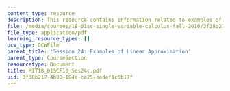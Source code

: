```yaml
---
content_type: resource
description: This resource contains information related to examples of linear approximation.
file: /media/courses/18-01sc-single-variable-calculus-fall-2010/3f38b2174b00184eca25eedef1c6b17f_MIT18_01SCF10_Ses24c.pdf
file_type: application/pdf
learning_resource_types: []
ocw_type: OCWFile
parent_title: 'Session 24: Examples of Linear Approximation'
parent_type: CourseSection
resourcetype: Document
title: MIT18_01SCF10_Ses24c.pdf
uid: 3f38b217-4b00-184e-ca25-eedef1c6b17f
---
```


